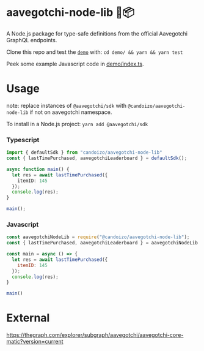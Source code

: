 # aavegotchi-node-lib 👻📦

A Node.js package for type-safe definitions from the official Aavegotchi GraphQL endpoints.

Clone this repo and test the [`demo`](./demo/) with: `cd demo/ && yarn && yarn test`

Peek some example Javascript code in [demo/index.ts](./demo/index.ts).

# Usage

note: replace instances of `@aavegotchi/sdk` with `@candoizo/aavegotchi-node-lib` if not on aavegotchi namespace.

To install in a Node.js project: `yarn add @aavegotchi/sdk`

### Typescript
```ts
import { defaultSdk } from "candoizo/aavegotchi-node-lib"
const { lastTimePurchased, aavegotchiLeaderboard } = defaultSdk();

async function main() {
  let res = await lastTimePurchased({
    itemID: 145
  });
  console.log(res);
}

main();
```
### Javascript
```js
const aavegotchiNodeLib = require("@candoizo/aavegotchi-node-lib");
const { lastTimePurchased, aavegotchiLeaderboard } = aavegotchiNodeLib.defaultSdk();

const main = async () => {
  let res = await lastTimePurchased({
    itemID: 145
  });
  console.log(res);
}

main()
```

# External

<https://thegraph.com/explorer/subgraph/aavegotchi/aavegotchi-core-matic?version=current>
